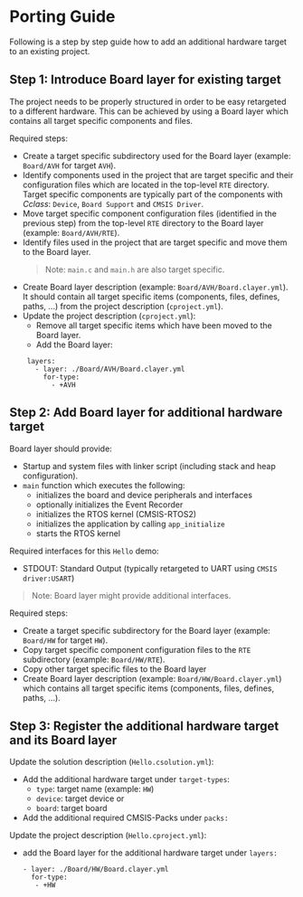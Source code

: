 # Porting Guide

Following is a step by step guide how to add an additional hardware target to an existing project.

## Step 1: Introduce Board layer for existing target

The project needs to be properly structured in order to be easy retargeted to a different hardware. 
This can be achieved by using a Board layer which contains all target specific components and files.

Required steps:
 - Create a target specific subdirectory used for the Board layer (example: `Board/AVH` for target `AVH`).
 - Identify components used in the project that are target specific and their configuration files 
   which are located in the top-level `RTE` directory. Target specific components are typically part of 
   the components with _Cclass_: `Device`, `Board Support` and `CMSIS Driver`. 
 - Move target specific component configuration files (identified in the previous step) from the top-level 
   `RTE` directory to the Board layer (example: `Board/AVH/RTE`).
 - Identify files used in the project that are target specific and move them to the Board layer. 
   >Note: `main.c` and `main.h` are also target specific.
 - Create Board layer description (example: `Board/AVH/Board.clayer.yml`). It should contain all target 
   specific items (components, files, defines, paths, ...) from the project description (`cproject.yml`).
 - Update the project description (`cproject.yml`):
   - Remove all target specific items which have been moved to the Board layer.
   - Add the Board layer:
   ```
    layers:
      - layer: ./Board/AVH/Board.clayer.yml
        for-type:
          - +AVH
   ```

## Step 2: Add Board layer for additional hardware target

Board layer should provide:
 - Startup and system files with linker script (including stack and heap configuration).
 - `main` function which executes the following:
   - initializes the board and device peripherals and interfaces
   - optionally initializes the Event Recorder
   - initializes the RTOS kernel (CMSIS-RTOS2)
   - initializes the application by calling `app_initialize`
   - starts the RTOS kernel

Required interfaces for this `Hello` demo:
 - STDOUT: Standard Output (typically retargeted to UART using `CMSIS driver:USART`)

>Note: Board layer might provide additional interfaces.

Required steps:
 - Create a target specific subdirectory for the Board layer (example: `Board/HW` for target `HW`).
 - Copy target specific component configuration files to the `RTE` subdirectory (example: `Board/HW/RTE`).
 - Copy other target specific files to the Board layer
 - Create Board layer description (example: `Board/HW/Board.clayer.yml`) which contains all target specific 
   items (components, files, defines, paths, ...).

## Step 3: Register the additional hardware target and its Board layer

Update the solution description (`Hello.csolution.yml`):
 - Add the additional hardware target under `target-types`:
   - `type`: target name (example: `HW`)
   - `device`: target device or
   - `board`: target board
- Add the additional required CMSIS-Packs under `packs:`

Update the project description (`Hello.cproject.yml`):
 - add the Board layer for the additional hardware target under `layers:`
   ```
   - layer: ./Board/HW/Board.clayer.yml
     for-type:
      - +HW
   ```
